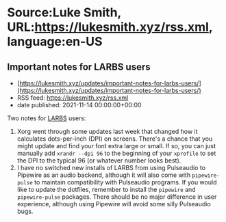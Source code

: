 # Source:Luke Smith, URL:https://lukesmith.xyz/rss.xml, language:en-US

## Important notes for LARBS users
 - [https://lukesmith.xyz/updates/important-notes-for-larbs-users/](https://lukesmith.xyz/updates/important-notes-for-larbs-users/)
 - RSS feed: https://lukesmith.xyz/rss.xml
 - date published: 2021-11-14 00:00:00+00:00

<p>Two notes for <a href="https://larbs.xyz">LARBS</a> users:</p>
<ol>
<li>Xorg went through some updates last week that changed how it
calculates dots-per-inch (DPI) on screens. There's a chance that
you might update and find your font extra large or small. If so, you
can just manually add <code>xrandr --dpi 96</code> to the beginning of your
<code>xprofile</code> to set the DPI to the typical 96 (or whatever number
looks best).</li>
<li>I have no switched new installs of LARBS from using Pulseaudio to
Pipewire as an audio backend, although it will also come with
<code>pipewire-pulse</code> to maintain compatibility with Pulseaudio programs.
If you would like to update the dotfiles, remember to install the
<code>pipewire</code> and <code>pipewire-pulse</code> packages. There should be no major
difference in user experience, although using Pipewire will avoid
some silly Pulseaudio bugs.</li>
</ol>

